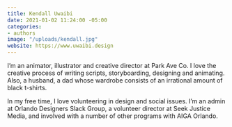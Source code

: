 ```yaml
---
title: Kendall Uwaibi
date: 2021-01-02 11:24:00 -05:00
categories:
- authors
image: "/uploads/kendall.jpg"
website: https://www.uwaibi.design
---
```


I’m an animator, illustrator and creative director at Park Ave Co. I love the creative process of writing scripts, storyboarding, designing and animating. Also, a husband, a dad whose wardrobe consists of an irrational amount of black t-shirts.

In my free time, I love volunteering in design and social issues. I’m an admin at Orlando Designers Slack Group, a volunteer director at Seek Justice Media, and involved with a number of other programs with AIGA Orlando.
